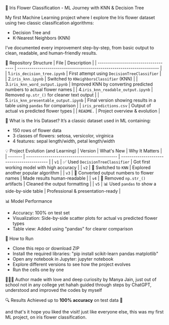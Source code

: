 🌸 Iris Flower Classification - ML Journey with KNN & Decision Tree

My first Machine Learning project where I explore the Iris flower dataset using two classic classification algorithms:
- Decision Tree and
- K-Nearest Neighbors (KNN)

I’ve documented every improvement step-by-step, from basic output to clean, readable, and human-friendly results.


📁 Repository Structure
| File                                  | Description                                                            |
| ------------------------------------  | ---------------------------------------------------------------------- |
| 1.`iris_decision_tree.ipynb`          | First attempt using `DecisionTreeClassifier`                          |
| 2.`iris_knn.ipynb`                    | Switched to `KNeighborsClassifier` (KNN)                               |
| 3.`iris_knn_word_output.ipynb`        | Improved KNN by converting predicted numbers to actual flower names    |
| 4.`iris_knn_readable_output.ipynb`    | Removed `np.str_()` for cleaner text output                            |
| 5.`iris_knn_presentable_output.ipynb` | Final version showing results in a table using `pandas` for comparison |
| `iris_predictions.csv`                 | Output of actual vs predicted flower types                             |
| `README.`                              | Project overview & evolution                                           |


🧠 What is the Iris Dataset?
It’s a classic dataset used in ML containing:
- 150 rows of flower data
- 3 classes of flowers: setosa, versicolor, virginica
- 4 features: sepal length/width, petal length/width


💡 Project Evolution (and Learning)
| Version | What's New                                    | Why It Matters                             |
| ------- | --------------------------------------------- | ------------------------------------------ |
| `v1`    | ✅ Used `DecisionTreeClassifier`               | Got first working model with high accuracy |
| `v2`    | 🔄 Switched to `KNN`                          | Explored another popular algorithm         |
| `v3`    | 📝 Converted output numbers to flower names   | Made results human-readable                |
| `v4`    | 🧹 Removed `np.str_()` artifacts              | Cleaned the output formatting              |
| `v5`    | 📊 Used `pandas` to show a side-by-side table | Professional & presentation-ready          |


📊 Model Performance
- Accuracy: 100% on test set
- Visualization: Side-by-side scatter plots for actual vs predicted flower types
- Table view: Added using "pandas" for clearer comparison


🔧 How to Run
- Clone this repo or download ZIP
- Install the required libraries:
"pip install scikit-learn pandas matplotlib"
- Open any notebook in Jupyter:
jupyter notebook
- Explore different versions to see how the project evolves
- Run the cells one by one


👩🏻‍💻 Author
made with love and deep curiosity by Manya Jain, just out of school not in any college yet hahah
guided through steps by ChatGPT, understood and improved the codes by myself


🔍 Results
Achieved up to **100% accuracy** on test data 🎯


and that's it hope you liked the visit! just like everyone else, this was my first ML project, on iris flower classification.
